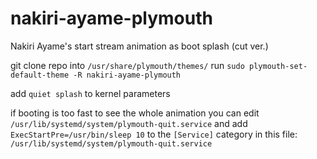 # nakiri-ayame-plymouth
Nakiri Ayame's start stream animation as boot splash (cut ver.)


git clone repo into `/usr/share/plymouth/themes/`
run `sudo plymouth-set-default-theme -R nakiri-ayame-plymouth`

add `quiet splash` to kernel parameters


if booting is too fast to see the whole animation you can edit `/usr/lib/systemd/system/plymouth-quit.service` and add `ExecStartPre=/usr/bin/sleep 10` to the `[Service]` category in this file: `/usr/lib/systemd/system/plymouth-quit.service`
